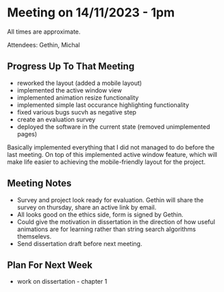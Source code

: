 # Meeting on 14/11/2023 - 1pm
All times are approximate.

Attendees: Gethin, Michal

## Progress Up To That Meeting

* reworked the layout (added a mobile layout)
* implemented the active window view
* implemented animation resize functionality
* implemented simple last occurance highlighting functionality
* fixed various bugs sucvh as negative step
* create an evaluation survey
* deployed the software in the current state (removed unimplemented pages)

Basically implemented everything that I did not managed to do before the last meeting. On top of this implemented active window feature, which will make life easier to achieving the mobile-friendly layout for the project.

## Meeting Notes

* Survey and project look ready for evaluation. Gethin will share the survey on thursday, share an active link by email.
* All looks good on the ethics side, form is signed by Gethin.
* Could give the motivation in dissertation in the direction of how useful animations are for learning rather than string search algorithms themselevs.
* Send dissertation draft before next meeting.



## Plan For Next Week
* work on dissertation - chapter 1
